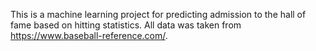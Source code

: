 This is a machine learning project for predicting admission to the hall of fame based on hitting statistics. All data was taken from https://www.baseball-reference.com/.
